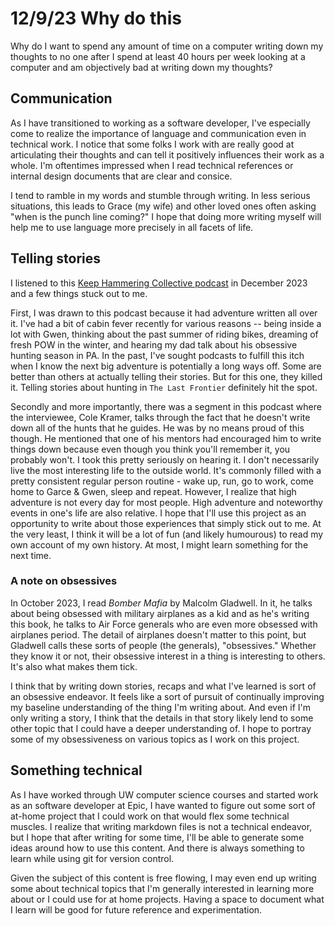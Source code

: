 # 12/9/23 Why do this 
Why do I want to spend any amount of time on a computer writing down
my thoughts to no one after I spend at least 40 hours per week looking 
at a computer and am objectively bad at writing down my thoughts? 

## Communication
As I have transitioned to working as a software developer, I've especially
come to realize the importance of language and communication even in
technical work. I notice that some folks I work with are
really good at articulating their thoughts and can tell it positively 
influences their work as a whole. I'm oftentimes impressed
when I read technical references or internal design documents 
that are clear and consice. 

I tend to ramble in my words and stumble through writing. In less 
serious situations, this leads to Grace (my wife) and other loved
ones often asking "when is the punch line coming?"  I hope
that doing more writing myself will help me to use language
more precisely in all facets of life.  

## Telling stories
I listened to this [Keep Hammering Collective podcast] in December 2023
and a few things stuck out to me. 

First, I was drawn to this podcast
because it had adventure written all over it. I've had a bit of cabin
fever recently for various reasons -- being inside a lot with Gwen,
thinking about the past summer of riding bikes, dreaming of fresh POW
in the winter, and hearing my dad talk about his obsessive hunting season 
in PA. In the past, I've sought podcasts to fulfill this itch when I know
the next big adventure is potentially a long ways off. Some are better than
others at actually telling their stories. But for this one, they killed it.
Telling stories about hunting in `The Last Frontier` definitely hit the spot.

Secondly and more importantly,
there was a segment in this podcast where the interviewee, Cole Kramer, 
talks through the fact that he doesn't write down all of the hunts that he guides. 
He was by no means proud of this though. He mentioned that one of his mentors 
had encouraged him to write things down because even though you think you'll
remember it, you probably won't. I took this pretty seriously on hearing it.
I don't necessarily live the most interesting life to the outside world. It's 
commonly filled with a pretty consistent regular person routine - wake up, 
run, go to work, come home to Garce & Gwen, sleep and repeat. However, I realize that
high adventure is not every day for most people. High adventure and noteworthy
events in one's life are also relative. I hope that I'll use this project as 
an opportunity to write about those experiences that simply stick out to me.
At the very least, I think it will be a lot of fun (and likely humourous) to read 
my own account of my own history. At most, I might learn something for the
next time.

### A note on obsessives 
In October 2023, I read *Bomber Mafia* by Malcolm Gladwell. In it, he talks
about being obsessed with military airplanes as a kid and as
he's writing this book, he talks to Air Force generals who are even more obsessed with
airplanes period. The detail of airplanes doesn't matter to this point, but Gladwell
calls these sorts of people (the generals), "obsessives." Whether they know it or not,
their obsessive interest in a thing is interesting to others. It's also what makes them tick.  

I think that by writing down stories, recaps and what I've learned is sort of 
an obsessive endeavor. It feels like a sort of pursuit of continually improving my
baseline understanding of the thing I'm writing about. And even if I'm only writing
a story, I think that the details in that story likely lend to some other topic that
I could have a deeper understanding of. I hope to portray some of my obsessiveness on
various topics as I work on this project. 

## Something technical
As I have worked through UW computer science courses and started work 
as an software developer at Epic, I have wanted to figure out some sort of at-home project
that I could work on that would flex some technical muscles. I realize that writing markdown
files is not a technical endeavor, but I hope that after writing for some time,
 I'll be able to generate some ideas around how to use this content. And there is
always something to learn while using git for version control. 

Given the subject of this content is free flowing, I may even end up writing some
about technical topics that I'm generally interested in learning more about or 
I could use for at home projects. Having a space to document what
I learn will be good for future reference and experimentation.


[Keep Hammering Collective podcast]: https://www.youtube.com/watch?v=RF5JQXG7-3g